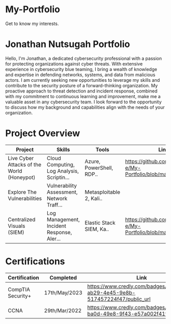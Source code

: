 # My-Portfolio
Get to know my interests.



# Jonathan Nutsugah Portfolio
Hello, I'm Jonathan, a dedicated cybersecurity professional with a passion for protecting organizations against cyber threats. With extensive experience in cybersecurity blue teaming, I bring a wealth of knowledge and expertise in defending networks, systems, and data from malicious actors. I am currently seeking new opportunities to leverage my skills and contribute to the security posture of a forward-thinking organization. My proactive approach to threat detection and incident response, combined with my commitment to continuous learning and improvement, make me a valuable asset in any cybersecurity team. I look forward to the opportunity to discuss how my background and capabilities align with the needs of your organization.

# Project Overview 
|                  Project                   |                    Skills                  |            Tools         |                              Link                               |
| ------------------------------------------ | ------------------------------------------ | ------------------------ | --------------------------------------------------------------- |
| Live Cyber Attacks of the World (Honeypot) | Cloud Computing, Log Analysis, Scriptin... | Azure, PowerShell, RDP.. | https://github.com/capital-e/My-Portfolio/blob/main/Project1.md |
|        Explore The Vulnerabilities         | Vulnerability Assessment, Network Traff... | Metasploitable 2, Kali.. |                                                                 |
|         Centralized Visuals (SIEM)         | Log Management, Incident Response, Aler... | Elastic Stack SIEM, Ka.. | https://github.com/capital-e/My-Portfolio/blob/main/Project3.md |


# Certifications
|     Certification     |               Completed                |                                     Link                                      |
| --------------------  | -------------------------------------- | ------------------------------------------------------------------------------| 
|   CompTIA Security+   |            17th/May/2023               | https://www.credly.com/badges/01b197d4-ab29-4e45-9e8b-517457224f47/public_url | 
|         CCNA          |            29th/Mar/2022               | https://www.credly.com/badges/73a741f0-ba0d-49e8-9f43-e57a002f41fd/public_url |
